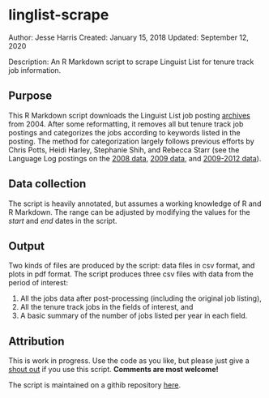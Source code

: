 # linglist-scrape
Author: Jesse Harris
Created: January 15, 2018
Updated: September 12, 2020

Description: An R Markdown script to scrape Linguist List for tenure track job information.

## Purpose
This R Markdown script downloads the Linguist List job posting [archives](http://linguistlist.org/jobs/browse-previous-jobs2.cfm) from 2004. After some reformatting, it removes all but tenure track job postings and categorizes the jobs according to keywords listed in the posting. The method for categorization largely follows previous efforts by Chris Potts, Heidi Harley, Stephanie Shih, and Rebecca Starr (see the Language Log postings on the [2008 data](http://languagelog.ldc.upenn.edu/nll/?p=1067), [2009 data](http://languagelog.ldc.upenn.edu/nll/?p=1491), and [2009-2012 data](http://languagelog.ldc.upenn.edu/nll/?p=4349)).


## Data collection

The script is heavily annotated, but assumes a working knowledge of R and R Markdown. The range can be adjusted by modifying the values for the *start* and *end* dates in the script.


## Output

Two kinds of files are produced by the script: data files in csv format, and plots in pdf format. The script produces three csv files with data from the period of interest:

1. All the jobs data after post-processing (including the original job listing),
2. All the tenure track jobs in the fields of interest, and
3. A basic summary of the number of jobs listed per year in each field.




## Attribution
This is work in progress. Use the code as you like, but please just give a [shout out](https://jesseharris.netlify.app/) if you use this script.  **Comments are most welcome!**

The script is maintained on a githib repository [here](https://github.com/jaharris/linglist-scrape).
